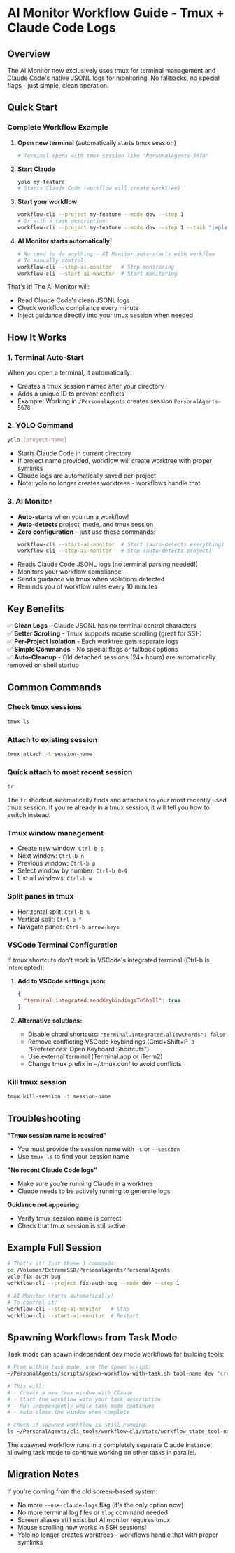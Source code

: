 # AI Monitor Workflow Guide - Tmux + Claude Code Logs

## Overview
The AI Monitor now exclusively uses tmux for terminal management and Claude Code's native JSONL logs for monitoring. No fallbacks, no special flags - just simple, clean operation.

## Quick Start

### Complete Workflow Example

1. **Open new terminal** (automatically starts tmux session)
   ```bash
   # Terminal opens with tmux session like "PersonalAgents-5678"
   ```

2. **Start Claude**
   ```bash
   yolo my-feature
   # Starts Claude Code (workflow will create worktree)
   ```

3. **Start your workflow**
   ```bash
   workflow-cli --project my-feature --mode dev --step 1
   # Or with a task description:
   workflow-cli --project my-feature --mode dev --step 1 --task "implement OAuth2 authentication"
   ```

4. **AI Monitor starts automatically!**
   ```bash
   # No need to do anything - AI Monitor auto-starts with workflow
   # To manually control:
   workflow-cli --stop-ai-monitor   # Stop monitoring
   workflow-cli --start-ai-monitor  # Start monitoring
   ```

That's it! The AI Monitor will:
- Read Claude Code's clean JSONL logs
- Check workflow compliance every minute
- Inject guidance directly into your tmux session when needed

## How It Works

### 1. Terminal Auto-Start
When you open a terminal, it automatically:
- Creates a tmux session named after your directory
- Adds a unique ID to prevent conflicts
- Example: Working in `/PersonalAgents` creates session `PersonalAgents-5678`

### 2. YOLO Command
```bash
yolo [project-name]
```
- Starts Claude Code in current directory
- If project name provided, workflow will create worktree with proper symlinks
- Claude logs are automatically saved per-project
- Note: yolo no longer creates worktrees - workflows handle that

### 3. AI Monitor
- **Auto-starts** when you run a workflow!
- **Auto-detects** project, mode, and tmux session
- **Zero configuration** - just use these commands:
  ```bash
  workflow-cli --start-ai-monitor  # Start (auto-detects everything)
  workflow-cli --stop-ai-monitor   # Stop (auto-detects project)
  ```
- Reads Claude Code JSONL logs (no terminal parsing needed!)
- Monitors your workflow compliance
- Sends guidance via tmux when violations detected
- Reminds you of workflow rules every 10 minutes

## Key Benefits

✅ **Clean Logs** - Claude JSONL has no terminal control characters  
✅ **Better Scrolling** - Tmux supports mouse scrolling (great for SSH)  
✅ **Per-Project Isolation** - Each worktree gets separate logs  
✅ **Simple Commands** - No special flags or fallback options  
✅ **Auto-Cleanup** - Old detached sessions (24+ hours) are automatically removed on shell startup  

## Common Commands

### Check tmux sessions
```bash
tmux ls
```

### Attach to existing session
```bash
tmux attach -t session-name
```

### Quick attach to most recent session
```bash
tr
```
The `tr` shortcut automatically finds and attaches to your most recently used tmux session. If you're already in a tmux session, it will tell you how to switch instead.

### Tmux window management
- Create new window: `Ctrl-b c`
- Next window: `Ctrl-b n`
- Previous window: `Ctrl-b p`
- Select window by number: `Ctrl-b 0-9`
- List all windows: `Ctrl-b w`

### Split panes in tmux
- Horizontal split: `Ctrl-b %`
- Vertical split: `Ctrl-b "`
- Navigate panes: `Ctrl-b arrow-keys`

### VSCode Terminal Configuration
If tmux shortcuts don't work in VSCode's integrated terminal (Ctrl-b is intercepted):

1. **Add to VSCode settings.json:**
   ```json
   {
     "terminal.integrated.sendKeybindingsToShell": true
   }
   ```

2. **Alternative solutions:**
   - Disable chord shortcuts: `"terminal.integrated.allowChords": false`
   - Remove conflicting VSCode keybindings (Cmd+Shift+P → "Preferences: Open Keyboard Shortcuts")
   - Use external terminal (Terminal.app or iTerm2)
   - Change tmux prefix in ~/.tmux.conf to avoid conflicts

### Kill tmux session
```bash
tmux kill-session -t session-name
```

## Troubleshooting

**"Tmux session name is required"**
- You must provide the session name with `-s` or `--session`
- Use `tmux ls` to find your session name

**"No recent Claude Code logs"**
- Make sure you're running Claude in a worktree
- Claude needs to be actively running to generate logs

**Guidance not appearing**
- Verify tmux session name is correct
- Check that tmux session is still active

## Example Full Session

```bash
# That's it! Just these 3 commands:
cd /Volumes/ExtremeSSD/PersonalAgents/PersonalAgents
yolo fix-auth-bug
workflow-cli --project fix-auth-bug --mode dev --step 1

# AI Monitor starts automatically!
# To control it:
workflow-cli --stop-ai-monitor   # Stop
workflow-cli --start-ai-monitor  # Restart
```

## Spawning Workflows from Task Mode

Task mode can spawn independent dev mode workflows for building tools:

```bash
# From within task mode, use the spawn script:
~/PersonalAgents/scripts/spawn-workflow-with-task.sh tool-name dev "create a CLI tool that does X"

# This will:
# - Create a new tmux window with Claude
# - Start the workflow with your task description
# - Run independently while task mode continues
# - Auto-close the window when complete

# Check if spawned workflow is still running:
ls ~/PersonalAgents/cli_tools/workflow-cli/state/workflow_state_tool-name*.json
```

The spawned workflow runs in a completely separate Claude instance, allowing task mode to continue working on other tasks in parallel.

## Migration Notes

If you're coming from the old screen-based system:
- No more `--use-claude-logs` flag (it's the only option now)
- No more terminal log files or `tlog` command needed
- Screen aliases still exist but AI monitor requires tmux
- Mouse scrolling now works in SSH sessions!
- Yolo no longer creates worktrees - workflows handle that with proper symlinks